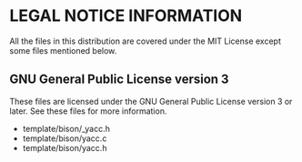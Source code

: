 # LEGAL NOTICE INFORMATION

All the files in this distribution are covered under the MIT License except some files
mentioned below.

## GNU General Public License version 3

These files are licensed under the GNU General Public License version 3 or later. See these files for more information.

- template/bison/\_yacc.h
- template/bison/yacc.c
- template/bison/yacc.h
